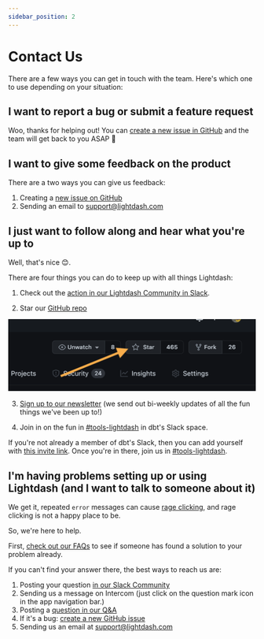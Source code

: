 ```yaml
---
sidebar_position: 2
---
```

# Contact Us

There are a few ways you can get in touch with the team. Here's which one to use depending on your situation:

## I want to report a bug or submit a feature request

Woo, thanks for helping out! You can [create a new issue in GitHub](https://github.com/lightdash/lightdash/issues) and the team will get back to you ASAP 🙂

## I want to give some feedback on the product

There are a two ways you can give us feedback:

1. Creating a [new issue on GitHub](https://github.com/lightdash/lightdash/issues)
2. Sending an email to support@lightdash.com

## I just want to follow along and hear what you're up to

Well, that's nice 😊.

There are four things you can do to keep up with all things Lightdash:

1. Check out the [action in our Lightdash Community in Slack](https://join.slack.com/t/lightdash-community/shared_invite/zt-16q953ork-NZr1qdEqxSwB17E2ckUe7A).

2. Star our [GitHub repo](https://github.com/lightdash/lightdash)

  ![star github action](./assets/star_github_action.png)

3. [Sign up to our newsletter](https://www.lightdash.com/#:~:text=Get%20the%20latest%20Lightdash%20news%20and%20product%20updates) (we send out bi-weekly updates of all the fun things we've been up to!)

4. Join in on the fun in [#tools-lightdash](https://getdbt.slack.com/archives/C026WJE4A69) in dbt's Slack space.

  If you're not already a member of dbt's Slack, then you can add yourself with [this invite link](https://join.slack.com/t/getdbt/shared_invite/zt-z3ztp07n-P1JXnr0AR4jMA5eNmPul0g). Once you're in there, join us in [#tools-lightdash](https://getdbt.slack.com/archives/C026WJE4A69).

## I'm having problems setting up or using Lightdash (and I want to talk to someone about it)

We get it, repeated `error` messages can cause [rage clicking](https://www.fullstory.com/blog/rage-clicks-turn-analytics-into-actionable-insights/), and rage clicking is not a happy place to be.

So, we're here to help.

First, [check out our FAQs](https://github.com/lightdash/lightdash/discussions/categories/q-a) to see if someone has found a solution to your problem already.

If you can't find your answer there, the best ways to reach us are:

1. Posting your question [in our Slack Community](https://join.slack.com/t/lightdash-community/shared_invite/zt-16q953ork-NZr1qdEqxSwB17E2ckUe7A)
2. Sending us a message on Intercom (just click on the question mark icon in the app navigation bar.)
3. Posting a [question in our Q&A](https://github.com/lightdash/lightdash/discussions/categories/q-a)
4. If it's a bug: [create a new GitHub issue](https://github.com/lightdash/lightdash/issues)
5. Sending us an email at support@lightdash.com
